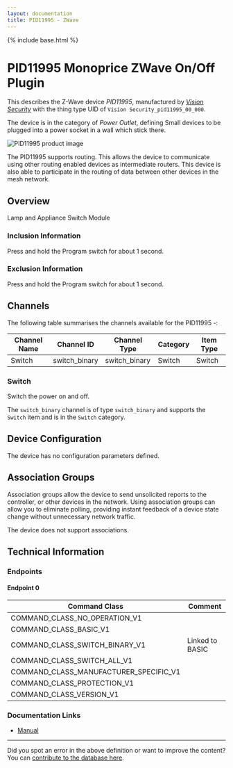 ```yaml
---
layout: documentation
title: PID11995 - ZWave
---
```


{% include base.html %}

# PID11995 Monoprice ZWave On/Off Plugin
This describes the Z-Wave device *PID11995*, manufactured by *[Vision Security](http://www.visionsecurity.com.tw/)* with the thing type UID of ```Vision Security_pid11995_00_000```.

The device is in the category of *Power Outlet*, defining Small devices to be plugged into a power socket in a wall which stick there.

![PID11995 product image](https://opensmarthouse.org/assets/zwave/attachments/454/visionplugin.jpg)


The PID11995 supports routing. This allows the device to communicate using other routing enabled devices as intermediate routers.  This device is also able to participate in the routing of data between other devices in the mesh network.

## Overview

Lamp and Appliance Switch Module

### Inclusion Information

Press and hold the Program switch for about 1 second.

### Exclusion Information

Press and hold the Program switch for about 1 second.

## Channels

The following table summarises the channels available for the PID11995 -:

| Channel Name | Channel ID | Channel Type | Category | Item Type |
|--------------|------------|--------------|----------|-----------|
| Switch | switch_binary | switch_binary | Switch | Switch | 

### Switch
Switch the power on and off.

The ```switch_binary``` channel is of type ```switch_binary``` and supports the ```Switch``` item and is in the ```Switch``` category.



## Device Configuration

The device has no configuration parameters defined.

## Association Groups

Association groups allow the device to send unsolicited reports to the controller, or other devices in the network. Using association groups can allow you to eliminate polling, providing instant feedback of a device state change without unnecessary network traffic.

The device does not support associations.
## Technical Information

### Endpoints

#### Endpoint 0

| Command Class | Comment |
|---------------|---------|
| COMMAND_CLASS_NO_OPERATION_V1| |
| COMMAND_CLASS_BASIC_V1| |
| COMMAND_CLASS_SWITCH_BINARY_V1| Linked to BASIC|
| COMMAND_CLASS_SWITCH_ALL_V1| |
| COMMAND_CLASS_MANUFACTURER_SPECIFIC_V1| |
| COMMAND_CLASS_PROTECTION_V1| |
| COMMAND_CLASS_VERSION_V1| |

### Documentation Links

* [Manual](https://www.opensmarthouse.org/zwavedatabase/454/11995-Manual-141204.pdf)

---

Did you spot an error in the above definition or want to improve the content?
You can [contribute to the database here](https://www.opensmarthouse.org/zwavedatabase/454).
